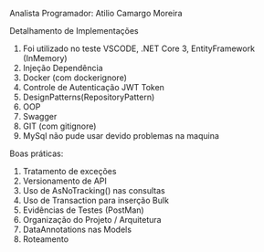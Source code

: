 Analista Programador: Atilio Camargo Moreira

Detalhamento de Implementações
1)	Foi utilizado no teste VSCODE, .NET Core 3, EntityFramework (InMemory)
2)	Injeção Dependência
3)	Docker (com dockerignore)
4)	Controle de Autenticação JWT Token
5)	DesignPatterns(RepositoryPattern)
6)	OOP
7)	Swagger
8)	GIT (com gitignore)
9) MySql não pude usar devido problemas na maquina

Boas práticas:
1)	Tratamento de exceções
2)	Versionamento de API
3)	Uso de AsNoTracking() nas consultas 
4)	Uso de Transaction para inserção Bulk
5)	Evidências de Testes (PostMan)
6)	Organização do Projeto / Arquitetura 
7)	DataAnnotations nas Models
8)	Roteamento 


